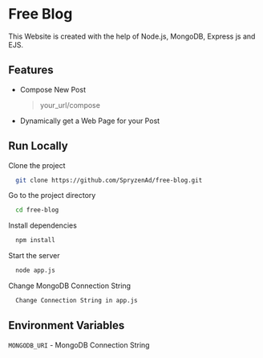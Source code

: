 
# Free Blog

This Website is created with the help of Node.js, MongoDB, Express js and EJS.


## Features

- Compose New Post
    > your_url/compose

- Dynamically get a Web Page for your Post



## Run Locally

Clone the project

```bash
  git clone https://github.com/SpryzenAd/free-blog.git
```

Go to the project directory

```bash
  cd free-blog
```

Install dependencies

```bash
  npm install
```

Start the server

```bash
  node app.js
```
Change MongoDB Connection String

```bash
  Change Connection String in app.js
```

## Environment Variables

`MONGODB_URI` - MongoDB Connection String
